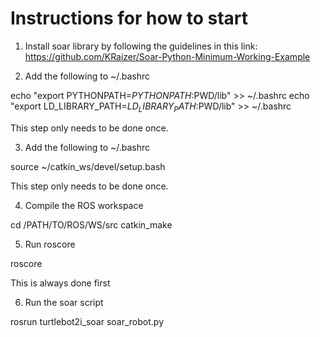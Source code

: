 
# Instructions for how to start 

1) Install soar library by following the guidelines in this link: https://github.com/KRaizer/Soar-Python-Minimum-Working-Example

2) Add the following to ~/.bashrc

echo "export PYTHONPATH=$PYTHONPATH:$PWD/lib" >> ~/.bashrc
echo "export LD_LIBRARY_PATH=$LD_LIBRARY_PATH:$PWD/lib" >> ~/.bashrc

This step only needs to be done once.

3) Add the following to ~/.bashrc

source ~/catkin_ws/devel/setup.bash

This step only needs to be done once.

4) Compile the ROS workspace

 cd /PATH/TO/ROS/WS/src
 catkin_make

5) Run roscore

 roscore

This is always done first

6) Run the soar script

 rosrun turtlebot2i_soar soar_robot.py



